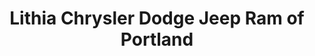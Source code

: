 ---
title: "Lithia Chrysler Dodge Jeep Ram of Portland"
url: /portland/lithia-chrysler-dodge-jeep-ram-of-portland/
shop: Autohaus
---